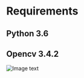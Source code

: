 # Requirements  
## Python 3.6  
## Opencv 3.4.2 
  
![Image text](https://github.com/BigLazyPig/Car-Detector-YOLOv3-tiny/blob/master/image/1.jpg)
